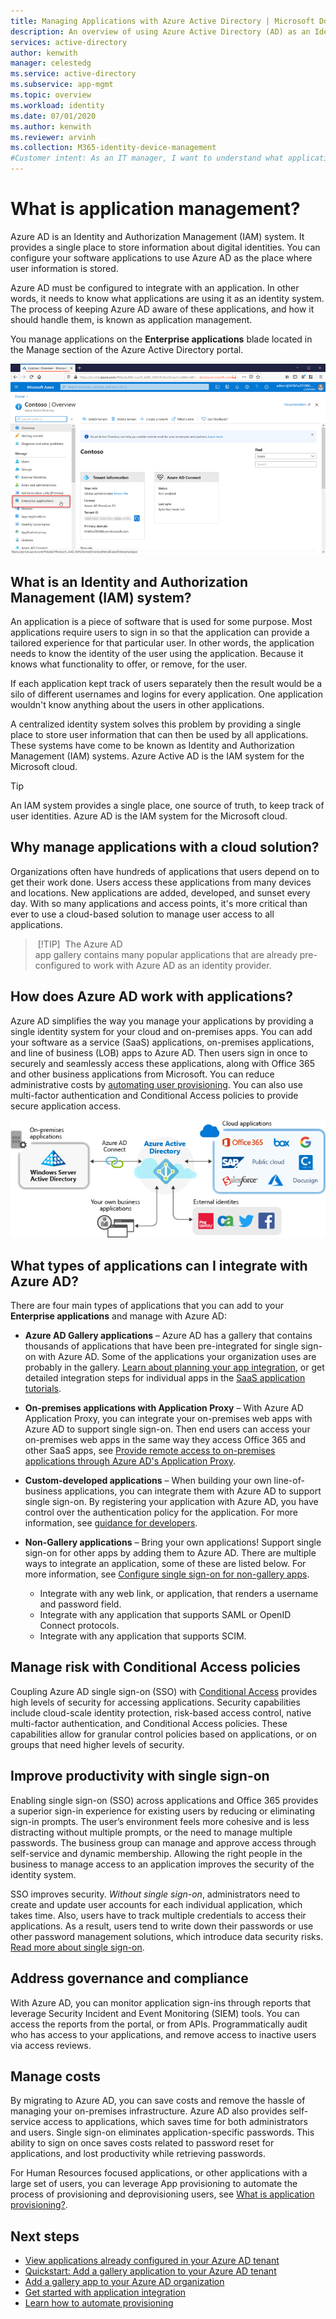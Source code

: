 ```yaml
---
title: Managing Applications with Azure Active Directory | Microsoft Docs
description: An overview of using Azure Active Directory (AD) as an Identity and Authorization Management (IAM) system for your cloud and on-premises applications.
services: active-directory
author: kenwith
manager: celestedg
ms.service: active-directory
ms.subservice: app-mgmt
ms.topic: overview
ms.workload: identity
ms.date: 07/01/2020
ms.author: kenwith
ms.reviewer: arvinh
ms.collection: M365-identity-device-management
#Customer intent: As an IT manager, I want to understand what application management is in Azure AD so that I can determine if I want to integrate apps with it.
---
```


# What is application management?

Azure AD is an Identity and Authorization Management (IAM) system. It provides a single place to store information about digital identities. You can configure your software applications to use Azure AD as the place where user information is stored. 

Azure AD must be configured to integrate with an application. In other words, it needs to know what applications are using it as an identity system. The process of keeping Azure AD aware of these applications, and how it should handle them, is known as application management.

You manage applications on the **Enterprise applications** blade located in the Manage section of the Azure Active Directory portal.

![The Enterprise applications option under the Manage section of the Azure AD portal.](media/what-is-application-management/enterprise-applications-in-nav.png)

## What is an Identity and Authorization Management (IAM) system?
An application is a piece of software that is used for some purpose. Most applications require users to sign in so that the application can provide a tailored experience for that particular user. In other words, the application needs to know the identity of the user using the application. Because it knows what functionality to offer, or remove, for the user.

If each application kept track of users separately then the result would be a silo of different usernames and logins for every application. One application wouldn't know anything about the users in other applications.

A centralized identity system solves this problem by providing a single place to store user information that can then be used by all applications. These systems have come to be known as Identity and Authorization Management (IAM) systems. Azure Active AD is the IAM system for the Microsoft cloud.

>[!TIP]
> An IAM system provides a single place, one source of truth, to keep track of user identities. Azure AD is the IAM system for the Microsoft cloud.


## Why manage applications with a cloud solution?

Organizations often have hundreds of applications that users depend on to get their work done. Users access these applications from many devices and locations. New applications are added, developed, and sunset every day. With so many applications and access points, it's more critical than ever to use a cloud-based solution to manage user access to all applications.

> [!TIP]
> The Azure AD app gallery contains many popular applications that are already pre-configured to work with Azure AD as an identity provider.

## How does Azure AD work with applications?

Azure AD simplifies the way you manage your applications by providing a single identity system for your cloud and on-premises apps. You can add your software as a service (SaaS) applications, on-premises applications, and line of business (LOB) apps to Azure AD. Then users sign in once to securely and seamlessly access these applications, along with Office 365 and other business applications from Microsoft. You can reduce administrative costs by [automating user provisioning](../app-provisioning/user-provisioning.md). You can also use multi-factor authentication and Conditional Access policies to provide secure application access.

![Diagram that shows apps federated via Azure AD](media/what-is-application-management/app-management-overview.png)

## What types of applications can I integrate with Azure AD?

There are four main types of applications that you can add to your **Enterprise applications** and manage with Azure AD:

- **Azure AD Gallery applications** – Azure AD has a gallery that contains thousands of applications that have been pre-integrated for single sign-on with Azure AD. Some of the applications your organization uses are probably in the gallery. [Learn about planning your app integration](plan-an-application-integration.md), or get detailed integration steps for individual apps in the [SaaS application tutorials](https://docs.microsoft.com/azure/active-directory/saas-apps/).

- **On-premises applications with Application Proxy** – With Azure AD Application Proxy, you can integrate your on-premises web apps with Azure AD to support single sign-on. Then end users can access your on-premises web apps in the same way they access Office 365 and other SaaS apps, see [Provide remote access to on-premises applications through Azure AD's Application Proxy](application-proxy.md).

- **Custom-developed applications** – When building your own line-of-business applications, you can integrate them with Azure AD to support single sign-on. By registering your application with Azure AD, you have control over the authentication policy for the application. For more information, see [guidance for developers](developer-guidance-for-integrating-applications.md).

- **Non-Gallery applications** – Bring your own applications! Support single sign-on for other apps by adding them to Azure AD. There are multiple ways to integrate an application, some of these are listed below. For more information, see [Configure single sign-on for non-gallery apps](configure-single-sign-on-non-gallery-applications.md).
    - Integrate with any web link, or application, that renders a username and password field.
    - Integrate with any application that supports SAML or OpenID Connect protocols.
    - Integrate with any application that supports SCIM.

## Manage risk with Conditional Access policies

Coupling Azure AD single sign-on (SSO) with [Conditional Access](../conditional-access/concept-conditional-access-cloud-apps.md) provides high levels of security for accessing applications. Security capabilities include cloud-scale identity protection, risk-based access control, native multi-factor authentication, and Conditional Access policies. These capabilities allow for granular control policies based on applications, or on groups that need higher levels of security.

## Improve productivity with single sign-on

Enabling single sign-on (SSO) across applications and Office 365 provides a superior sign-in experience for existing users by reducing or eliminating sign-in prompts. The user’s environment feels more cohesive and is less distracting without multiple prompts, or the need to manage multiple passwords. The business group can manage and approve access through self-service and dynamic membership. Allowing the right people in the business to manage access to an application improves the security of the identity system.

SSO improves security. *Without single sign-on*, administrators need to create and update user accounts for each individual application, which takes time. Also, users have to track multiple credentials to access their applications. As a result, users tend to write down their passwords or use other password management solutions, which introduce data security risks. [Read more about single sign-on](what-is-single-sign-on.md).

## Address governance and compliance

With Azure AD, you can monitor application sign-ins through reports that leverage Security Incident and Event Monitoring (SIEM) tools. You can access the reports from the portal, or from APIs. Programmatically audit who has access to your applications, and remove access to inactive users via access reviews.

## Manage costs

By migrating to Azure AD, you can save costs and remove the hassle of managing your on-premises infrastructure. Azure AD also provides self-service access to applications, which saves time for both administrators and users. Single sign-on eliminates application-specific passwords. This ability to sign on once saves costs related to password reset for applications, and lost productivity while retrieving passwords.

For Human Resources focused applications, or other applications with a large set of users, you can leverage App provisioning to automate the process of provisioning and deprovisioning users, see [What is application provisioning?](../app-provisioning/user-provisioning.md).

## Next steps

- [View applications already configured in your Azure AD tenant](view-applications-portal.md)
- [Quickstart: Add a gallery application to your Azure AD tenant](add-application-portal.md)
- [Add a gallery app to your Azure AD organization](add-gallery-app.md)
- [Get started with application integration](plan-an-application-integration.md)
- [Learn how to automate provisioning](../app-provisioning/user-provisioning.md)